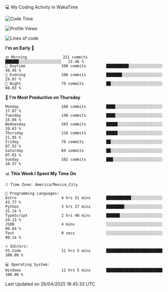 💻 My Coding Activity in WakaTime
<!--START_SECTION:waka-->
![Code Time](http://img.shields.io/badge/Code%20Time-365%20hrs%2012%20mins-blue)

![Profile Views](http://img.shields.io/badge/Profile%20Views-0-blue)

![Lines of code](https://img.shields.io/badge/From%20Hello%20World%20I%27ve%20Written-1.9%20million%20lines%20of%20code-blue)

**I'm an Early 🐤** 

```text
🌞 Morning                221 commits         ██████░░░░░░░░░░░░░░░░░░░   22.46 % 
🌆 Daytime                398 commits         ██████████░░░░░░░░░░░░░░░   40.45 % 
🌃 Evening                286 commits         ███████░░░░░░░░░░░░░░░░░░   29.07 % 
🌙 Night                  79 commits          ██░░░░░░░░░░░░░░░░░░░░░░░   08.03 % 
```
📅 **I'm Most Productive on Thursday** 

```text
Monday                   168 commits         ████░░░░░░░░░░░░░░░░░░░░░   17.07 % 
Tuesday                  148 commits         ████░░░░░░░░░░░░░░░░░░░░░   15.04 % 
Wednesday                203 commits         █████░░░░░░░░░░░░░░░░░░░░   20.63 % 
Thursday                 216 commits         █████░░░░░░░░░░░░░░░░░░░░   21.95 % 
Friday                   78 commits          ██░░░░░░░░░░░░░░░░░░░░░░░   07.93 % 
Saturday                 69 commits          ██░░░░░░░░░░░░░░░░░░░░░░░   07.01 % 
Sunday                   102 commits         ███░░░░░░░░░░░░░░░░░░░░░░   10.37 % 
```


📊 **This Week I Spent My Time On** 

```text
🕑︎ Time Zone: America/Mexico_City

💬 Programming Languages: 
Astro                    4 hrs 51 mins       ███████████░░░░░░░░░░░░░░   43.77 % 
Python                   3 hrs 27 mins       ████████░░░░░░░░░░░░░░░░░   31.14 % 
TypeScript               2 hrs 40 mins       ██████░░░░░░░░░░░░░░░░░░░   24.13 % 
JSON                     4 mins              ░░░░░░░░░░░░░░░░░░░░░░░░░   00.64 % 
Text                     0 secs              ░░░░░░░░░░░░░░░░░░░░░░░░░   00.14 % 

🔥 Editors: 
VS Code                  11 hrs 5 mins       █████████████████████████   100.00 % 

💻 Operating System: 
Windows                  11 hrs 5 mins       █████████████████████████   100.00 % 
```


 Last Updated on 26/04/2025 18:45:33 UTC
<!--END_SECTION:waka-->
